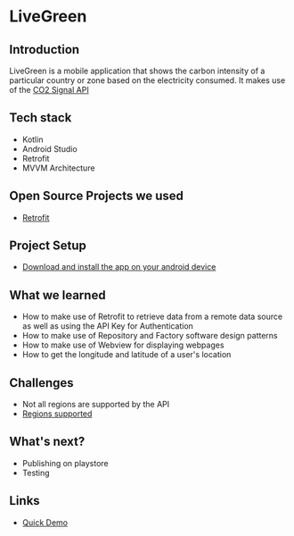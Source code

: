 # LiveGreen
## Introduction
LiveGreen is a mobile application that shows the carbon intensity of a particular country or zone based on the electricity consumed.
It makes use of the [CO2 Signal API](https://docs.co2signal.com/)

## Tech stack

- Kotlin
- Android Studio
- Retrofit
- MVVM Architecture

## Open Source Projects we used
- [Retrofit](https://github.com/square/retrofit)

## Project Setup

- [Download and install the app on your android device](https://drive.google.com/file/d/1N8c7oaGz6YLWu6gIM8wa2FWluqny7nYP/view?usp=sharing)


## What we learned

- How to make use of Retrofit to retrieve data from a remote data source as well as using the API Key for Authentication
- How to make use of Repository and Factory software design patterns
- How to make use of Webview for displaying webpages 
- How to get the longitude and latitude of a user's location
## Challenges

- Not all regions are supported by the API
- [Regions supported](http://api.electricitymap.org/v3/zones)

## What's next?

- Publishing on playstore
- Testing

## Links
- [Quick Demo](https://drive.google.com/file/d/1-rrAIdMPaRbVJVxdy0RuTAtUp9hKpSxx/view?usp=sharing) 

